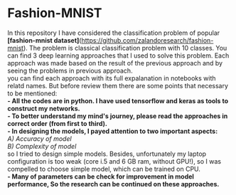 # Fashion-MNIST

In this repository I have considered the classification problem of popular **[fashion-mnist dataset]**(https://github.com/zalandoresearch/fashion-mnist). The problem is classical classification problem with 10 classes. You can find 3 deep learning approaches that I used to solve this problem. Each approach was made based on the result of the previous approach and by seeing the problems in previous approach.<br>
you can find each approach with its full expalanation in notebooks with relatd names. But before review them there are some points that necessary to be mentioned: <br>
**- All the codes are in python. I have used tensorflow and keras as tools to construct my networks.** <br>
**- To better understand my mind's journey, please read the approaches in correct order (from first to third).** <br>
**- In designing the models, I payed attention to two important aspects:** <br>
_A) Accuracy of model_ <br>
_B) Complexity of model_ <br>
so I tried to design simple models. Besides, unfortunately my laptop configuration is too weak (core i.5 and 6 GB ram, without GPU!), so I was compelled to choose simple model, which can be trained on CPU.<br>
**- Many of parameters can be check for improvement in model performance, So the research can be continued on these approaches.**
